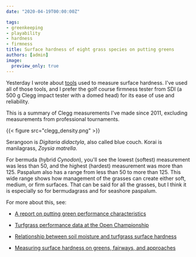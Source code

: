 ```yaml
---
date: "2020-04-19T00:00:00Z"

tags:
- greenkeeping
- playability
- hardness
- firmness
title: Surface hardness of eight grass species on putting greens
authors: [admin]
image:
  preview_only: true
---
```


Yesterday I wrote about [tools](https://www.asianturfgrass.com/2020-04-18-surface-hardness-correlations/) used to measure surface hardness. I've used all of those tools, and I prefer the golf course firmness tester from SDI (a 500 g Clegg impact tester with a domed head) for its ease of use and reliability.

This is a summary of Clegg measurements I've made since 2011, excluding measurements from professional tournaments.

{{< figure src="clegg_density.png" >}}

Serangoon is *Digitaria didactyla*, also called blue couch. Korai is manilagrass, *Zoysia matrella*. 

For bermuda (hybrid *Cynodon*), you'll see the lowest (softest) measurement was less than 50, and the highest (hardest) measurement was more than 125. Paspalum also has a range from less than 50 to more than 125. This wide range shows how management of the grasses can create either soft, medium, or firm surfaces. That can be said for all the grasses, but I think it is especially so for bermudagrass and for seashore paspalum.

For more about this, see:

* [A report on putting green performance characteristics](http://www.files.asianturfgrass.com/20120802_data_report.pdf)

* [Turfgrass performance data at the Open Championship](https://www.blog.asianturfgrass.com/2010/07/turfgrass-performance-data-at-the-open-championship.html)

* [Relationship between soil moisture and turfgrass surface hardness](https://www.blog.asianturfgrass.com/2014/03/relationship-between-soil-moisture-and-turfgrass-surface-hardness.html)

* [Measuring surface hardness on greens, fairways, and approaches](https://www.blog.asianturfgrass.com/2014/10/measuring-surface-hardness-on-greens-fairways-and-approaches.html)
